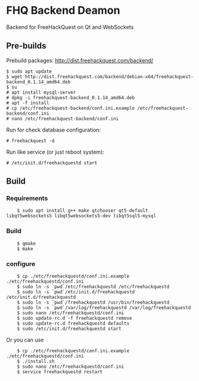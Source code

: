 # FHQ Backend Deamon

Backend for FreeHackQuest on Qt and WebSockets


## Pre-builds

Prebuild packages: http://dist.freehackquest.com/backend/

	$ sudo apt update
	$ wget http://dist.freehackquest.com/backend/debian-x64/freehackquest-backend_0.1.14_amd64.deb
	$ su
	# apt install mysql-server
	# dpkg -i freehackquest-backend_0.1.14_amd64.deb
	# apt -f install
	# cp /etc/freehackquest-backend/conf.ini.example /etc/freehackquest-backend/conf.ini
	# nano /etc/freehackquest-backend/conf.ini
	
Run for check database configuration:

	# freehackquest -d
	
Run like service (or just reboot system):

	# /etc/init.d/freehackquestd start

## Build

### Requirements

        $ sudo apt install g++ make qtchooser qt5-default libqt5websockets5 libqt5websockets5-dev libqt5sql5-mysql

### Build

        $ qmake
        $ make

### configure

        $ cp ./etc/freehackquestd/conf.ini.example ./etc/freehackquestd/conf.ini
        $ sudo ln -s `pwd`/etc/freehackquestd /etc/freehackquestd
        $ sudo ln -s `pwd`/etc/init.d/freehackquestd /etc/init.d/freehackquestd
        $ sudo ln -s `pwd`/freehackquestd /usr/bin/freehackquestd
        $ sudo ln -s `pwd`/var/log/freehackquestd /var/log/freehackquestd
        $ sudo nano /etc/freehackquestd/conf.ini
        $ sudo update-rc.d -f freehackquestd remove
        $ sudo update-rc.d freehackquestd defaults
        $ sudo /etc/init.d/freehackquestd start

Or you can use

		$ cp ./etc/freehackquestd/conf.ini.example ./etc/freehackquestd/conf.ini
		$ ./install.sh
		$ sudo nano /etc/freehackquestd/conf.ini
		$ service freehackquestd restart
